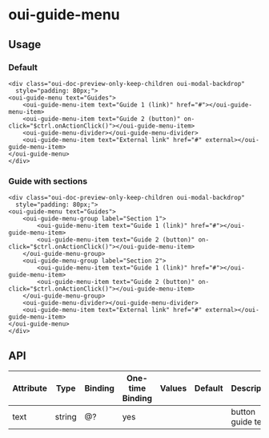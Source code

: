 # oui-guide-menu

<component-status cx-design="complete" ux="rc"></component-status>

## Usage

### Default

```html:preview
<div class="oui-doc-preview-only-keep-children oui-modal-backdrop"
  style="padding: 80px;">
<oui-guide-menu text="Guides">
    <oui-guide-menu-item text="Guide 1 (link)" href="#"></oui-guide-menu-item>
    <oui-guide-menu-item text="Guide 2 (button)" on-click="$ctrl.onActionClick()"></oui-guide-menu-item>
    <oui-guide-menu-divider></oui-guide-menu-divider>
    <oui-guide-menu-item text="External link" href="#" external></oui-guide-menu-item>
</oui-guide-menu>
</div>
```


### Guide with sections

```html:preview
<div class="oui-doc-preview-only-keep-children oui-modal-backdrop"
  style="padding: 80px;">
<oui-guide-menu text="Guides">
    <oui-guide-menu-group label="Section 1">
        <oui-guide-menu-item text="Guide 1 (link)" href="#"></oui-guide-menu-item>
        <oui-guide-menu-item text="Guide 2 (button)" on-click="$ctrl.onActionClick()"></oui-guide-menu-item>
    </oui-guide-menu-group>
    <oui-guide-menu-group label="Section 2">
        <oui-guide-menu-item text="Guide 1 (link)" href="#"></oui-guide-menu-item>
        <oui-guide-menu-item text="Guide 2 (button)" on-click="$ctrl.onActionClick()"></oui-guide-menu-item>
    </oui-guide-menu-group>
    <oui-guide-menu-divider></oui-guide-menu-divider>
    <oui-guide-menu-item text="External link" href="#" external></oui-guide-menu-item>
</oui-guide-menu>
</div>
```

## API

| Attribute     | Type     | Binding | One-time Binding | Values                 | Default   | Description                      |
| ----          | ----     | ----    | ----             | ----                   | ----      | ----                             |
| text          | string   | @?      | yes              |                        |           | button guide text                |
